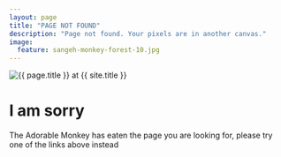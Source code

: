 ```yaml
---
layout: page
title: "PAGE NOT FOUND"
description: "Page not found. Your pixels are in another canvas."
image:
  feature: sangeh-monkey-forest-10.jpg
---  
```

<img src="{{ site.url }}/images/404.png" alt="{{ page.title }} at {{ site.title }}">

<div class="text-center">
	<h1>I am sorry</h1>
	<p>The Adorable Monkey has eaten the page you are looking for,
	please try one of the links above instead</p>
</div>
